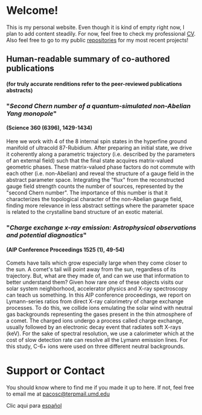 # Welcome!

This is my personal website. Even though it is kind of empty right now, I plan to add content steadily. For now, feel free to check my professional [CV](https://pacosalces.github.io/docs/salces_carcoba.pdf). Also feel free to go to my public [repositories](https://github.com/pacosalces) for my most recent projects!

## Human-readable summary of co-authored publications 
#### (for truly accurate renditions refer to the peer-reviewed publications abstracts)



### "_Second Chern number of a quantum-simulated non-Abelian Yang monopole_" 
#### (Science 360 (6396), 1429-1434)
Here we work with 4 of the 8 internal spin states in the hyperfine ground manifold of ultracold 87-Rubidium. After preparing an initial state, we drive it coherently along a parametric trajectory (i.e. described by the parameters of an external field) such that the final state acquires matrix-valued geometric phases. These matrix-valued phase factors do not commute with each other (i.e. non-Abelian) and reveal the structure of a gauge field in the abstract parameter space. Integrating the "flux" from the reconstructed gauge field strength counts the number of sources, represented by the "second Chern number". The importance of this number is that it characterizes the topological character of the non-Abelian gauge field, finding more relevance in less abstract settings where the parameter space is related to the crystalline band structure of an exotic material. 

### "_Charge exchange x-ray emission: Astrophysical observations and potential diagnostics_"
#### (AIP Conference Proceedings 1525 (1), 49-54)
Comets have tails which grow especially large when they come closer to the sun. A comet's tail will point away from the sun, regardless of its trajectory. But, what are they made of, and can we use that information to better understand them? Given how rare one of these objects visits our solar system neighborhood, accelerator physics and X-ray spectroscopy can teach us something. In this AIP conference proceedings, we report on Lymann-series ratios from direct X-ray calorimetry of charge exchange processes. To do this, we collide ions emulating the solar wind with neutral gas backgrounds representing the gases present in the thin atmosphere of a comet. The charged ions undergo a process called charge exchange, usually followed by an electronic decay event that radiates soft X-rays (keV). For the sake of spectral resolution, we use a calorimeter which at the cost of slow detection rate can resolve all the Lymann emission lines. For this study, C-6+ ions were used on three different neutral backgrounds.

# Support or Contact
You should know where to find me if you made it up to here. If not, feel free to email me at pacosc@terpmail.umd.edu

Clic aqui para [español](https://pacosalces.com/spanish.html)
